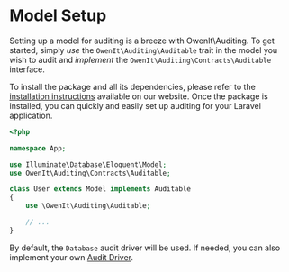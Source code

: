 # Model Setup

Setting up a model for auditing is a breeze with OwenIt\Auditing. To get started, simply _use_ the `OwenIt\Auditing\Auditable` trait in the model you wish to audit and _implement_ the `OwenIt\Auditing\Contracts\Auditable` interface.

To install the package and all its dependencies, please refer to the [installation instructions](installation.md) available on our website. Once the package is installed, you can quickly and easily set up auditing for your Laravel application.

```php
<?php

namespace App;

use Illuminate\Database\Eloquent\Model;
use OwenIt\Auditing\Contracts\Auditable;

class User extends Model implements Auditable
{
    use \OwenIt\Auditing\Auditable;

    // ...
}
```

By default, the `Database` audit driver will be used.
If needed, you can also implement your own [Audit Driver](audit-drivers.md).
